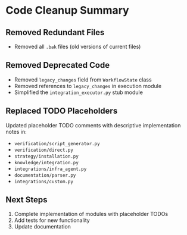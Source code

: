 # Code Cleanup Summary

## Removed Redundant Files
- Removed all `.bak` files (old versions of current files)

## Removed Deprecated Code
- Removed `legacy_changes` field from `WorkflowState` class
- Removed references to `legacy_changes` in execution module
- Simplified the `integration_executor.py` stub module

## Replaced TODO Placeholders
Updated placeholder TODO comments with descriptive implementation notes in:
- `verification/script_generator.py`
- `verification/direct.py`
- `strategy/installation.py`
- `knowledge/integration.py`
- `integrations/infra_agent.py`
- `documentation/parser.py`
- `integrations/custom.py`

## Next Steps
1. Complete implementation of modules with placeholder TODOs
2. Add tests for new functionality
3. Update documentation
